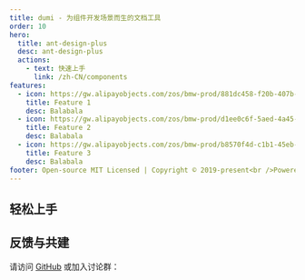 ```yaml
---
title: dumi - 为组件开发场景而生的文档工具
order: 10
hero:
  title: ant-design-plus
  desc: ant-design-plus
  actions:
    - text: 快速上手
      link: /zh-CN/components
features:
  - icon: https://gw.alipayobjects.com/zos/bmw-prod/881dc458-f20b-407b-947a-95104b5ec82b/k79dm8ih_w144_h144.png
    title: Feature 1
    desc: Balabala
  - icon: https://gw.alipayobjects.com/zos/bmw-prod/d1ee0c6f-5aed-4a45-a507-339a4bfe076c/k7bjsocq_w144_h144.png
    title: Feature 2
    desc: Balabala
  - icon: https://gw.alipayobjects.com/zos/bmw-prod/b8570f4d-c1b1-45eb-a1da-abff53159967/kj9t990h_w144_h144.png
    title: Feature 3
    desc: Balabala
footer: Open-source MIT Licensed | Copyright © 2019-present<br />Powered by self
---
```


## 轻松上手

## 反馈与共建

请访问 [GitHub](https://github.com/yangdepp/ant-design-plus) 或加入讨论群：
